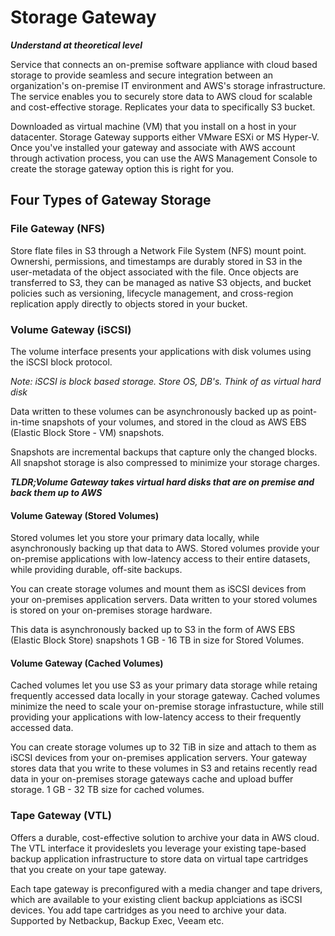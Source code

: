 # Storage Gateway

**_Understand at theoretical level_**

Service that connects an on-premise software appliance with cloud based storage to provide seamless and secure integration between an organization's on-premise IT environment and AWS's storage infrastructure. The service enables you to securely store data to AWS cloud for scalable and cost-effective storage. Replicates your data to specifically S3 bucket.

Downloaded as virtual machine (VM) that you install on a host in your datacenter. Storage Gateway supports either VMware ESXi or MS Hyper-V. Once you've installed your gateway and associate with AWS account through activation process, you can use the AWS Management Console to create the storage gateway option this is right for you.

## Four Types of Gateway Storage

### File Gateway (NFS)

Store flate files in S3 through a Network File System (NFS) mount point. Ownershi, permissions, and timestamps are durably stored in S3 in the user-metadata of the object associated with the file. Once objects are transferred to S3, they can be managed as native S3 objects, and bucket policies such as versioning, lifecycle management, and cross-region replication apply directly to objects stored in your bucket.

### Volume Gateway (iSCSI)

The volume interface presents your applications with disk volumes using the iSCSI block protocol.

_Note: iSCSI is block based storage. Store OS, DB's. Think of as virtual hard disk_

Data written to these volumes can be asynchronously backed up as point-in-time snapshots of your volumes, and stored in the cloud as AWS EBS (Elastic Block Store - VM) snapshots.

Snapshots are incremental backups that capture only the changed blocks. All snapshot storage is also compressed to minimize your storage charges.

**_TLDR;Volume Gateway takes virtual hard disks that are on premise and back them up to AWS_**

#### Volume Gateway (Stored Volumes)

Stored volumes let you store your primary data locally, while asynchronously backing up that data to AWS. Stored volumes provide your on-premise applications with low-latency access to their entire datasets, while providing durable, off-site backups.

You can create storage volumes and mount them as iSCSI devices from your on-premises application servers. Data written to your stored volumes is stored on your on-premises storage hardware.

This data is asynchronously backed up to S3 in the form of AWS EBS (Elastic Block Store) snapshots 1 GB - 16 TB in size for Stored Volumes.

#### Volume Gateway (Cached Volumes)

Cached volumes let you use S3 as your primary data storage while retaing frequently accessed data locally in your storage gateway. Cached volumes minimize the need to scale your on-premise storage infrastucture, while still providing your applications with low-latency access to their frequently accessed data.

You can create storage volumes up to 32 TiB in size and attach to them as iSCSI devices from your on-premises application servers. Your gateway stores data that you write to these volumes in S3 and retains recently read data in your on-premises storage gateways cache and upload buffer storage. 1 GB - 32 TB size for cached volumes.

### Tape Gateway (VTL)

Offers a durable, cost-effective solution to archive your data in AWS cloud. The VTL interface it provideslets you leverage your existing tape-based backup application infrastructure to store data on virtual tape cartridges that you create on your tape gateway. 

Each tape gateway is preconfigured with a media changer and tape drivers, which are available to your existing client backup applciations as iSCSI devices. You add tape cartridges as you need to archive your data. Supported by Netbackup, Backup Exec, Veeam etc.